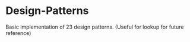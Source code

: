 # Design-Patterns
Basic implementation of 23 design patterns. (Useful for lookup for future reference)
